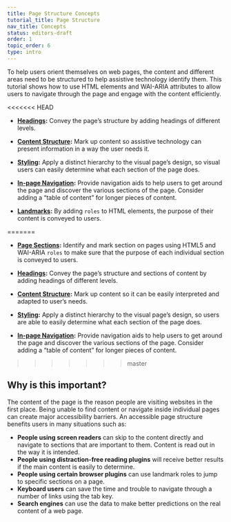 ```yaml
---
title: Page Structure Concepts
tutorial_title: Page Structure
nav_title: Concepts
status: editors-draft
order: 1
topic_order: 6
type: intro
---
```


To help users orient themselves on web pages, the content and different areas need to be structured to help assistive technology identify them. This tutorial shows how to use HTML elements and WAI-ARIA attributes to allow users to navigate through the page and engage with the content efficiently.

<<<<<<< HEAD
* **[Headings](headings.html):** Convey the page’s structure by adding headings of different levels.

* **[Content Structure](content.html):** Mark up content so assistive technology can present information in a way the user needs it.

* **[Styling](styling.html):** Apply a distinct hierarchy to the visual page’s design, so visual users can easily determine what each section of the page does.

* **[In-page Navigation](in-page-navigation.html):** Provide navigation aids to help users to get around the page and discover the various sections of the page. Consider adding a “table of content” for longer pieces of content.

* **[Landmarks](landmarks.html):** By adding `roles` to HTML elements, the purpose of their content is conveyed to users.

=======
* **[Page Sections](sections.html):** Identify and mark section on pages using HTML5 and WAI-ARIA `roles` to make sure that the purpose of each individual section is conveyed to users.

* **[Headings](headings.html):** Convey the page’s structure and sections of content by adding headings of different levels.

* **[Content Structure](content.html):** Mark up content so it can be easily interpreted and adapted to user’s needs.

* **[Styling](styling.html):** Apply a distinct hierarchy to the visual page’s design, so users are able to easily determine what each section of the page does.

* **[In-page Navigation](in-page-navigation.html):** Provide navigation aids to help users to get around the page and discover the various sections of the page. Consider adding a “table of content” for longer pieces of content.
>>>>>>> master

## Why is this important?

The content of the page is the reason people are visiting websites in the first place. Being unable to find content or navigate inside individual pages can create major accessibility barriers. An accessible page structure benefits users in many situations such as:

* **People using screen readers** can skip to the content directly and navigate to sections that are important to them. Content is read out in the way it is intended.
* **People using distraction-free reading plugins** will receive better results if the main content is easily to determine.
* **People using certain browser plugins** can use landmark roles to jump to specific sections on a page.
* **Keyboard users** can save the time and trouble to navigate through a number of links using the tab key.
* **Search engines** can use the data to make better predictions on the real content of a web page.
